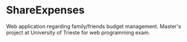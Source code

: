 # ShareExpenses
Web application regarding family/friends budget management. Master's project at University of Trieste for web programming exam. 

